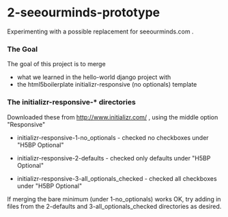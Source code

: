 
# 2-seeourminds-prototype

Experimenting with a possible replacement for seeourminds.com .

### The Goal

The goal of this project is to merge

* what we learned in the hello-world django project with
* the html5boilerplate initializr-responsive (no optionals) template

### The initializr-responsive-* directories

Downloaded these from http://www.initializr.com/ , using the middle option "Responsive"

* initializr-responsive-1-no_optionals - checked no checkboxes under "H5BP Optional"

* initializr-responsive-2-defaults - checked only defaults under "H5BP Optional"

* initializr-responsive-3-all_optionals_checked - checked all checkboxes under "H5BP Optional"

If merging the bare minimum (under 1-no_optionals) works OK, try adding in files from the 2-defaults and 3-all_optionals_checked directories as desired.

